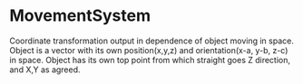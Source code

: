 # MovementSystem
Coordinate transformation output in dependence of object moving in space. Object is a vector with its own position(x,y,z) and orientation(x-a, y-b, z-c) in space. Object has its own top point from which straight goes Z direction, and X,Y as agreed.
